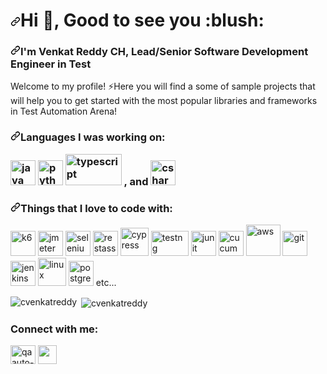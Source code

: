 <h1 dir="auto"><a id="user-content-hi--nice-to-see-you" class="anchor" aria-hidden="true" href="#hi--nice-to-see-you"><svg class="octicon octicon-link" viewBox="0 0 16 16" version="1.1" width="16" height="16" aria-hidden="true"><path fill-rule="evenodd" d="M7.775 3.275a.75.75 0 001.06 1.06l1.25-1.25a2 2 0 112.83 2.83l-2.5 2.5a2 2 0 01-2.83 0 .75.75 0 00-1.06 1.06 3.5 3.5 0 004.95 0l2.5-2.5a3.5 3.5 0 00-4.95-4.95l-1.25 1.25zm-4.69 9.64a2 2 0 010-2.83l2.5-2.5a2 2 0 012.83 0 .75.75 0 001.06-1.06 3.5 3.5 0 00-4.95 0l-2.5 2.5a3.5 3.5 0 004.95 4.95l1.25-1.25a.75.75 0 00-1.06-1.06l-1.25 1.25a2 2 0 01-2.83 0z"></path></svg></a>Hi <g-emoji class="g-emoji" alias="wave" fallback-src="https://github.githubassets.com/images/icons/emoji/unicode/1f44b.png">👋</g-emoji>, Good to see you :blush:</h1>

<h3 align="left" dir="auto"><a id="user-content-im-savva-genchevskiy-senior-qa-automationperformance-engineer" class="anchor" aria-hidden="true" href="#im-savva-genchevskiy-senior-qa-automationperformance-engineer"><svg class="octicon octicon-link" viewBox="0 0 16 16" version="1.1" width="16" height="16" aria-hidden="true"><path fill-rule="evenodd" d="M7.775 3.275a.75.75 0 001.06 1.06l1.25-1.25a2 2 0 112.83 2.83l-2.5 2.5a2 2 0 01-2.83 0 .75.75 0 00-1.06 1.06 3.5 3.5 0 004.95 0l2.5-2.5a3.5 3.5 0 00-4.95-4.95l-1.25 1.25zm-4.69 9.64a2 2 0 010-2.83l2.5-2.5a2 2 0 012.83 0 .75.75 0 001.06-1.06 3.5 3.5 0 00-4.95 0l-2.5 2.5a3.5 3.5 0 004.95 4.95l1.25-1.25a.75.75 0 00-1.06-1.06l-1.25 1.25a2 2 0 01-2.83 0z"></path></svg></a>I'm Venkat Reddy CH,  Lead/Senior Software Development Engineer in Test</h3>

<p dir="auto">Welcome to my profile! <g-emoji class="g-emoji" alias="zap" fallback-src="https://github.githubassets.com/images/icons/emoji/unicode/26a1.png">⚡</g-emoji>Here you will find a some of sample projects that will help you to get started with the most popular libraries and frameworks in Test Automation Arena!</p>

<h3 dir="auto"><a id="user-content-languages-i-am-enjoyed---and" class="anchor" aria-hidden="true" href="#languages-i-am-enjoyed---and"><svg class="octicon octicon-link" viewBox="0 0 16 16" version="1.1" width="16" height="16" aria-hidden="true"><path fill-rule="evenodd" d="M7.775 3.275a.75.75 0 001.06 1.06l1.25-1.25a2 2 0 112.83 2.83l-2.5 2.5a2 2 0 01-2.83 0 .75.75 0 00-1.06 1.06 3.5 3.5 0 004.95 0l2.5-2.5a3.5 3.5 0 00-4.95-4.95l-1.25 1.25zm-4.69 9.64a2 2 0 010-2.83l2.5-2.5a2 2 0 012.83 0 .75.75 0 001.06-1.06 3.5 3.5 0 00-4.95 0l-2.5 2.5a3.5 3.5 0 004.95 4.95l1.25-1.25a.75.75 0 00-1.06-1.06l-1.25 1.25a2 2 0 01-2.83 0z"></path></svg></a>Languages I was working on:


<a target="_blank" rel="noopener noreferrer" href="https://camo.githubusercontent.com/252bb0fe9b385b262668bcece7651036717f6fa170276293828bac81e57c0709/68747470733a2f2f3439303132303336736c616d657474726979616e746f2e66696c65732e776f726470726573732e636f6d2f323031322f30372f6a6176612e6a7067"><img src="https://camo.githubusercontent.com/252bb0fe9b385b262668bcece7651036717f6fa170276293828bac81e57c0709/68747470733a2f2f3439303132303336736c616d657474726979616e746f2e66696c65732e776f726470726573732e636f6d2f323031322f30372f6a6176612e6a7067" width="40" height="40" alt="java" data-canonical-src="https://49012036slamettriyanto.files.wordpress.com/2012/07/java.jpg" style="max-width: 100%;"></a>
<a target="_blank" rel="noopener noreferrer" href="https://camo.githubusercontent.com/42bee84dcddebe2e20afa807ec5e7eb6c4f8024e44dadd7c594d2f466bc29683/68747470733a2f2f6d656469612e7470726f6765722e72752f75706c6f6164732f323032312f30352f707974686f6e2d636f7665722d69636f6e2d6f726967696e616c2e706e67"><img src="https://camo.githubusercontent.com/42bee84dcddebe2e20afa807ec5e7eb6c4f8024e44dadd7c594d2f466bc29683/68747470733a2f2f6d656469612e7470726f6765722e72752f75706c6f6164732f323032312f30352f707974686f6e2d636f7665722d69636f6e2d6f726967696e616c2e706e67" width="40" height="40" alt="python" data-canonical-src="https://media.tproger.ru/uploads/2021/05/python-cover-icon-original.png" style="max-width: 100%;"></a> 
<a target="_blank" rel="noopener noreferrer" href="https://camo.githubusercontent.com/111a48f83ea2efb9e0263628e7097ecd801f3b539533e9b68ca258fc9c7f05c8/68747470733a2f2f666f726d617a696f6e652e666162696f62696f6e64692e696f2f7374617469632f64393737346239356431313661643039653239613730323261363234616633332f36343764652f747970657363726970742e706e67"><img src="https://camo.githubusercontent.com/111a48f83ea2efb9e0263628e7097ecd801f3b539533e9b68ca258fc9c7f05c8/68747470733a2f2f666f726d617a696f6e652e666162696f62696f6e64692e696f2f7374617469632f64393737346239356431313661643039653239613730323261363234616633332f36343764652f747970657363726970742e706e67" alt="typescript" width="90" height="50" data-canonical-src="https://formazione.fabiobiondi.io/static/d9774b95d116ad09e29a7022a624af33/647de/typescript.png" style="max-width: 100%;"></a>
, and 
<a target="_blank" rel="noopener noreferrer" href="https://camo.githubusercontent.com/b2185fa5e94ba61c3d89b73d5a330ce0f95b534e9a4f0b04136c7166f571e455/68747470733a2f2f63646e2e69636f6e2d69636f6e732e636f6d2f69636f6e73322f323431352f504e472f3531322f6373686172705f6f726967696e616c5f6c6f676f5f69636f6e5f3134363537382e706e67"><img src="https://camo.githubusercontent.com/b2185fa5e94ba61c3d89b73d5a330ce0f95b534e9a4f0b04136c7166f571e455/68747470733a2f2f63646e2e69636f6e2d69636f6e732e636f6d2f69636f6e73322f323431352f504e472f3531322f6373686172705f6f726967696e616c5f6c6f676f5f69636f6e5f3134363537382e706e67" alt="csharp" width="40" height="40" data-canonical-src="https://cdn.icon-icons.com/icons2/2415/PNG/512/csharp_original_logo_icon_146578.png" style="max-width: 100%;"></a>
</h3>

<h3 dir="auto"><a id="user-content-things-that-i-love-to-code-with" class="anchor" aria-hidden="true" href="#things-that-i-love-to-code-with"><svg class="octicon octicon-link" viewBox="0 0 16 16" version="1.1" width="16" height="16" aria-hidden="true"><path fill-rule="evenodd" d="M7.775 3.275a.75.75 0 001.06 1.06l1.25-1.25a2 2 0 112.83 2.83l-2.5 2.5a2 2 0 01-2.83 0 .75.75 0 00-1.06 1.06 3.5 3.5 0 004.95 0l2.5-2.5a3.5 3.5 0 00-4.95-4.95l-1.25 1.25zm-4.69 9.64a2 2 0 010-2.83l2.5-2.5a2 2 0 012.83 0 .75.75 0 001.06-1.06 3.5 3.5 0 00-4.95 0l-2.5 2.5a3.5 3.5 0 004.95 4.95l1.25-1.25a.75.75 0 00-1.06-1.06l-1.25 1.25a2 2 0 01-2.83 0z"></path></svg></a>Things that I love to code with: </h3>

<p dir="auto">
<a target="_blank" rel="noopener noreferrer" href="https://camo.githubusercontent.com/9293a13aa19a36609a36fecc9d76594ee4798befc121d6648b35aca103d34d54/68747470733a2f2f75706c6f61642e77696b696d656469612e6f72672f77696b6970656469612f636f6d6d6f6e732f652f65662f4b362d6c6f676f2e737667"><img src="https://camo.githubusercontent.com/9293a13aa19a36609a36fecc9d76594ee4798befc121d6648b35aca103d34d54/68747470733a2f2f75706c6f61642e77696b696d656469612e6f72672f77696b6970656469612f636f6d6d6f6e732f652f65662f4b362d6c6f676f2e737667" alt="k6" width="40" height="40" data-canonical-src="https://upload.wikimedia.org/wikipedia/commons/e/ef/K6-logo.svg" style="max-width: 100%;"></a>
<a target="_blank" rel="noopener noreferrer" href="https://camo.githubusercontent.com/2e4866dbb3ac915c5541d08cd44a55dd50eaf526531228ac471d0856ad83895c/68747470733a2f2f74657374696e676261697265732e636f6d2f77702d636f6e74656e742f75706c6f6164732f323031392f31312f4a4d657465725f30302e706e67"><img src="https://camo.githubusercontent.com/2e4866dbb3ac915c5541d08cd44a55dd50eaf526531228ac471d0856ad83895c/68747470733a2f2f74657374696e676261697265732e636f6d2f77702d636f6e74656e742f75706c6f6164732f323031392f31312f4a4d657465725f30302e706e67" alt="jmeter" width="40" height="40" data-canonical-src="https://testingbaires.com/wp-content/uploads/2019/11/JMeter_00.png" style="max-width: 100%;"></a>
<a target="_blank" rel="noopener noreferrer" href="https://camo.githubusercontent.com/937f98e004c10d91849eb1bb7caea74e42ed8a8835d3b032dc81d745edabdd04/68747470733a2f2f656e637279707465642d74626e302e677374617469632e636f6d2f696d616765733f713d74626e253341414e643947635362636547364242503956706a4f45527963336467734e6332587965686a6b6d3778734126757371703d434155"><img src="https://camo.githubusercontent.com/937f98e004c10d91849eb1bb7caea74e42ed8a8835d3b032dc81d745edabdd04/68747470733a2f2f656e637279707465642d74626e302e677374617469632e636f6d2f696d616765733f713d74626e253341414e643947635362636547364242503956706a4f45527963336467734e6332587965686a6b6d3778734126757371703d434155" alt="selenium" width="40" height="40" data-canonical-src="https://encrypted-tbn0.gstatic.com/images?q=tbn%3AANd9GcSbceG6BBP9VpjOERyc3dgsNc2Xyehjkm7xsA&amp;usqp=CAU" style="max-width: 100%;"></a>
<a target="_blank" rel="noopener noreferrer" href="https://camo.githubusercontent.com/937f98e004c10d91849eb1bb7caea74e42ed8a8835d3b032dc81d745edabdd04/68747470733a2f2f656e637279707465642d74626e302e677374617469632e636f6d2f696d616765733f713d74626e253341414e643947635362636547364242503956706a4f45527963336467734e6332587965686a6b6d3778734126757371703d434155"><imgsrc="https://camo.githubusercontent.com/937f98e004c10d91849eb1bb7caea74e42ed8a8835d3b032dc81d745edabdd04/68747470733a2f2f656e637279707465642d74626e302e677374617469632e636f6d2f696d616765733f713d74626e253341414e643947635362636547364242503956706a4f45527963336467734e6332587965686a6b6d3778734126757371703d434155" alt="selenium" width="40" height="40" data-canonical-src="https://encrypted-tbn0.gstatic.com/images?q=tbn%3AANd9GcSbceG6BBP9VpjOERyc3dgsNc2Xyehjkm7xsA&amp;usqp=CAU" style="max-width: 100%;"></a>
<a target="_blank" rel="noopener noreferrer" href="https://avatars0.githubusercontent.com/u/19369327?s=400&amp;v=4"><img src="https://avatars0.githubusercontent.com/u/19369327?s=400&amp;v=4" alt="restassured" width="40" height="40" style="max-width: 100%;"></a>
<a target="_blank" rel="noopener noreferrer" href="https://camo.githubusercontent.com/65e6d70f72272ad9b324cdb51dd03ae270388eb3f757e71a7ca63e7d723c9448/68747470733a2f2f6d656469612d657870312e6c6963646e2e636f6d2f646d732f696d6167652f43344530424151476845386a4e776a6c6333772f636f6d70616e792d6c6f676f5f3230305f3230302f302f313535343833363337313933313f653d3231353930323434303026763d6265746126743d74516264637a634a3943396731706767744558704335435167614678435a6e5f643343414f796557574455"><img src="https://camo.githubusercontent.com/65e6d70f72272ad9b324cdb51dd03ae270388eb3f757e71a7ca63e7d723c9448/68747470733a2f2f6d656469612d657870312e6c6963646e2e636f6d2f646d732f696d6167652f43344530424151476845386a4e776a6c6333772f636f6d70616e792d6c6f676f5f3230305f3230302f302f313535343833363337313933313f653d3231353930323434303026763d6265746126743d74516264637a634a3943396731706767744558704335435167614678435a6e5f643343414f796557574455" alt="cypress" width="45" height="45" data-canonical-src="https://media-exp1.licdn.com/dms/image/C4E0BAQGhE8jNwjlc3w/company-logo_200_200/0/1554836371931?e=2159024400&amp;v=beta&amp;t=tQbdczcJ9C9g1pggtEXpC5CQgaFxCZn_d3CAOyeWWDU" style="max-width: 100%;"></a>
<a target="_blank" rel="noopener noreferrer" href="https://camo.githubusercontent.com/7bb7379c864d6235c03a5c6e7439220e361eea269bb40fdf4b3c392756cec46d/68747470733a2f2f6175746f6d617465642d74657374696e672e696e666f2f75706c6f6164732f64656661756c742f6f726967696e616c2f32582f342f343939353066343131326262333965303934303136653764376265376338346165633431356632342e706e67"><img src="https://camo.githubusercontent.com/7bb7379c864d6235c03a5c6e7439220e361eea269bb40fdf4b3c392756cec46d/68747470733a2f2f6175746f6d617465642d74657374696e672e696e666f2f75706c6f6164732f64656661756c742f6f726967696e616c2f32582f342f343939353066343131326262333965303934303136653764376265376338346165633431356632342e706e67" alt="testng" width="60" height="40" data-canonical-src="https://automated-testing.info/uploads/default/original/2X/4/49950f4112bb39e094016e7d7be7c84aec415f24.png" style="max-width: 100%;"></a>
<a target="_blank" rel="noopener noreferrer" href="https://camo.githubusercontent.com/43fb4a881e70213542c832acad64d212c1789ab846334173fc754b7e73790cda/68747470733a2f2f6d69726f2e6d656469756d2e636f6d2f6d61782f3430302f312a4d522d6262687a38665144354e612d4742476d396c412e706e67"><img src="https://camo.githubusercontent.com/43fb4a881e70213542c832acad64d212c1789ab846334173fc754b7e73790cda/68747470733a2f2f6d69726f2e6d656469756d2e636f6d2f6d61782f3430302f312a4d522d6262687a38665144354e612d4742476d396c412e706e67" alt="junit" width="40" height="40" data-canonical-src="https://miro.medium.com/max/400/1*MR-bbhz8fQD5Na-GBGm9lA.png" style="max-width: 100%;"></a>
<a target="_blank" rel="noopener noreferrer" href="https://camo.githubusercontent.com/be8420d2d8d3e6b33b6b14f7e688698f6d67867a1ca220a7b6b99cfa922b5e01/68747470733a2f2f656e637279707465642d74626e302e677374617469632e636f6d2f696d616765733f713d74626e253341414e643947635345466d6848766e365752626c3658696550595f7551484262565a557a5279744975514126757371703d434155"><img src="https://camo.githubusercontent.com/be8420d2d8d3e6b33b6b14f7e688698f6d67867a1ca220a7b6b99cfa922b5e01/68747470733a2f2f656e637279707465642d74626e302e677374617469632e636f6d2f696d616765733f713d74626e253341414e643947635345466d6848766e365752626c3658696550595f7551484262565a557a5279744975514126757371703d434155" alt="cucumber" width="40" height="40" data-canonical-src="https://encrypted-tbn0.gstatic.com/images?q=tbn%3AANd9GcSEFmhHvn6WRbl6XiePY_uQHBbVZUzRytIuQA&amp;usqp=CAU" style="max-width: 100%;"></a>
<a target="_blank" rel="noopener noreferrer" href="https://camo.githubusercontent.com/c0c66e54e316ba3fd81957dd8bd4b35765ab1d180b3b18881065cc1f8c98181b/68747470733a2f2f696d672e69636f6e73382e636f6d2f636f6c6f722f3435322f616d617a6f6e2d7765622d73657276696365732e706e67"><img src="https://camo.githubusercontent.com/c0c66e54e316ba3fd81957dd8bd4b35765ab1d180b3b18881065cc1f8c98181b/68747470733a2f2f696d672e69636f6e73382e636f6d2f636f6c6f722f3435322f616d617a6f6e2d7765622d73657276696365732e706e67" alt="aws" width="55" height="50" data-canonical-src="https://img.icons8.com/color/452/amazon-web-services.png" style="max-width: 100%;"></a>
<a target="_blank" rel="noopener noreferrer" href="https://camo.githubusercontent.com/fbfcb9e3dc648adc93bef37c718db16c52f617ad055a26de6dc3c21865c3321d/68747470733a2f2f7777772e766563746f726c6f676f2e7a6f6e652f6c6f676f732f6769742d73636d2f6769742d73636d2d69636f6e2e737667"><img src="https://camo.githubusercontent.com/fbfcb9e3dc648adc93bef37c718db16c52f617ad055a26de6dc3c21865c3321d/68747470733a2f2f7777772e766563746f726c6f676f2e7a6f6e652f6c6f676f732f6769742d73636d2f6769742d73636d2d69636f6e2e737667" alt="git" width="40" height="40" data-canonical-src="https://www.vectorlogo.zone/logos/git-scm/git-scm-icon.svg" style="max-width: 100%;"></a>
<a target="_blank" rel="noopener noreferrer" href="https://camo.githubusercontent.com/265574c40f0816ed0fd67127cfbc382866182a7ec468c614906103c15700e707/68747470733a2f2f7777772e766563746f726c6f676f2e7a6f6e652f6c6f676f732f6a656e6b696e732f6a656e6b696e732d69636f6e2e737667"><img src="https://camo.githubusercontent.com/265574c40f0816ed0fd67127cfbc382866182a7ec468c614906103c15700e707/68747470733a2f2f7777772e766563746f726c6f676f2e7a6f6e652f6c6f676f732f6a656e6b696e732f6a656e6b696e732d69636f6e2e737667" alt="jenkins" width="40" height="40" data-canonical-src="https://www.vectorlogo.zone/logos/jenkins/jenkins-icon.svg" style="max-width: 100%;"></a>
<a target="_blank" rel="noopener noreferrer" href="https://camo.githubusercontent.com/295270c76ae65c110462d35b95b24182acdf05bac1c40fc757051ef93007c912/68747470733a2f2f692e70696e696d672e636f6d2f6f726967696e616c732f63372f62382f31312f63376238313133323437666563643833626439623565643562643366333464352e706e67"><img src="https://camo.githubusercontent.com/295270c76ae65c110462d35b95b24182acdf05bac1c40fc757051ef93007c912/68747470733a2f2f692e70696e696d672e636f6d2f6f726967696e616c732f63372f62382f31312f63376238313133323437666563643833626439623565643562643366333464352e706e67" alt="linux" width="45" height="45" data-canonical-src="https://i.pinimg.com/originals/c7/b8/11/c7b8113247fecd83bd9b5ed5bd3f34d5.png" style="max-width: 100%;"></a> 
<a target="_blank" rel="noopener noreferrer" href="https://camo.githubusercontent.com/2717985f26463c118a5e93fd5ab74cbafe4dd5c9e9a9ca4bf2af249baf4d92a7/68747470733a2f2f75706c6f61642e77696b696d656469612e6f72672f77696b6970656469612f636f6d6d6f6e732f7468756d622f322f32392f506f737467726573716c5f656c657068616e742e7376672f3132303070782d506f737467726573716c5f656c657068616e742e7376672e706e67"><img src="https://camo.githubusercontent.com/2717985f26463c118a5e93fd5ab74cbafe4dd5c9e9a9ca4bf2af249baf4d92a7/68747470733a2f2f75706c6f61642e77696b696d656469612e6f72672f77696b6970656469612f636f6d6d6f6e732f7468756d622f322f32392f506f737467726573716c5f656c657068616e742e7376672f3132303070782d506f737467726573716c5f656c657068616e742e7376672e706e67" alt="postgresql" width="40" height="40" data-canonical-src="https://upload.wikimedia.org/wikipedia/commons/thumb/2/29/Postgresql_elephant.svg/1200px-Postgresql_elephant.svg.png" style="max-width: 100%;"></a>
etc...
</p>

<p><img align="left" src="https://github-readme-stats.vercel.app/api/top-langs?username=cvenkatreddy&show_icons=true&locale=en&layout=compact" alt="cvenkatreddy" /></p>

<p>&nbsp;<img align="center" src="https://github-readme-stats.vercel.app/api?username=cvenkatreddy&show_icons=true&locale=en" alt="cvenkatreddy" /></p>
<h3 align="left">Connect with me:</h3>
<p align="left">
<a href="https://linkedin.com/in/qaauto-venkatreddyc" target="blank"><img align="center" src="https://raw.githubusercontent.com/rahuldkjain/github-profile-readme-generator/master/src/images/icons/Social/linked-in-alt.svg" alt="qaauto-venkatreddyc" height="30" width="40" /></a>
<a href="https://gitlab.com/cvenkatreddy" rel="nofollow"><img align="center" src="https://camo.githubusercontent.com/1d70c76d919bb3ccf332bb739f90ae603d8dbaaf3c1c24df6186bd592933d556/68747470733a2f2f63646e342e69636f6e66696e6465722e636f6d2f646174612f69636f6e732f6c6f676f732d6272616e64732d352f32342f6769746c61622d3531322e706e67" height="30" width="30" data-canonical-src="https://cdn4.iconfinder.com/data/icons/logos-brands-5/24/gitlab-512.png" style="max-width: 100%;"></a>
</p>
